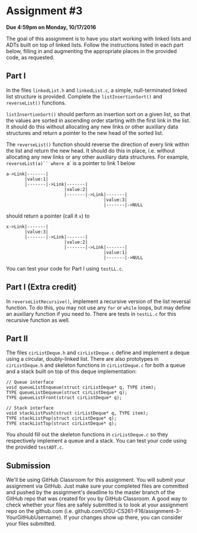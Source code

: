 # Assignment #3
**Due 4:59pm on Monday, 10/17/2016**

The goal of this assignment is to have you start working with linked lists and ADTs built on top of linked lists.  Follow the instructions listed in each part below, filling in and augmenting the appropriate places in the provided code, as requested.

## Part I

In the files `linkedList.h` and `linkedList.c`, a simple, null-terminated linked list structure is provided.  Complete the `listInsertionSort()` and `reverseList()` functions.

`listInsertionSort()` should perform an insertion sort on a given list, so that the values are sorted in ascending order starting with the first link in the list.  It should do this without allocating any new links or other auxiliary data structures and return a pointer to the new head of the sorted list.

The `reverseList()` function should reverse the direction of every link within the list and return the new head.  It should do this in place, i.e. without allocating any new links or any other auxiliary data structures.  For example, `reverseList(a)`` where `a` is a pointer to link 1 below

```
a->Link|-------|
       |value:1|
       |-------|->Link|-------|
                      |value:2|
                      |-------|->Link|-------|
                                     |value:3|
                                     |-------|->NULL
```

should return a pointer (call it `x`) to

```
x->Link|-------|
       |value:3|
       |-------|->Link|-------|
                      |value:2|
                      |-------|->Link|-------|
                                     |value:1|
                                     |-------|->NULL
```

You can test your code for Part I using `testLL.c`.

## Part I (Extra credit)

In `reverseListRecursive()`, implement a recursive version of the list reversal function.  To do this, you may not use any `for` or `while` loops, but may define an auxiliary function if you need to. There are tests in `testLL.c` for this recursive function as well.


## Part II

The files `cirListDeque.h` and `cirListDeque.c` define and implement a deque using a circular, doubly-linked list.  There are also prototypes in `cirListDeque.h` and skeleton functions in `cirListDeque.c` for both a queue and a stack built on top of this deque implementation:

```
// Queue interface
void queueListEnqueue(struct cirListDeque* q, TYPE item);
TYPE queueListDequeue(struct cirListDeque* q);
TYPE queueListFront(struct cirListDeque* q);

// Stack interface
void stackListPush(struct cirListDeque* q, TYPE item);
TYPE stackListPop(struct cirListDeque* q);
TYPE stackListTop(struct cirListDeque* q);
```

You should fill out the skeleton functions in `cirListDeque.c` so they respectively implement a queue and a stack.  You can test your code using the provided `testADT.c`.

## Submission

We'll be using GitHub Classroom for this assignment. You will submit your assignment via GitHub. Just make sure your completed files are committed and pushed by the assignment's deadline to the master branch of the GitHub repo that was created for you by GitHub Classroom. A good way to check whether your files are safely submitted is to look at your assignment repo on the github.com (i.e. github.com/OSU-CS261-F16/assignment-3-YourGitHubUsername). If your changes show up there, you can consider your files submitted.
